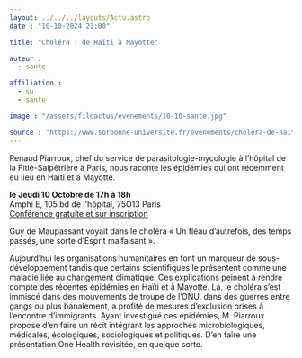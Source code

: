 ```yaml
---
layout: ../../../layouts/Actu.astro
date : "10-10-2024 23:00"

title: "Choléra : de Haïti à Mayotte"

auteur :
  - sante

affiliation :
  - su
  - sante

image : "/assets/fildactus/evenements/10-10-sante.jpg"

source : "https://www.sorbonne-universite.fr/evenements/cholera-de-haiti-mayotte"
---
```


Renaud Piarroux, chef du service de parasitologie-mycologie à l’hôpital de la Pitié-Salpêtrière à Paris, nous raconte les épidémies qui ont récemment eu lieu en Haïti et à Mayotte.

__le Jeudi 10 Octobre de 17h à 18h__  
Amphi E, 105 bd de l'hôpital, 75O13 Paris  
[Conférence gratuite et sur inscription](https://my.weezevent.com/cholera-de-haiti-a-mayotte)

Guy de Maupassant voyait dans le choléra « Un fléau d’autrefois, des temps passés, une sorte d’Esprit malfaisant ».

Aujourd’hui les organisations humanitaires en font un marqueur de sous-développement tandis que certains scientifiques le présentent comme une maladie liée au changement climatique. Ces explications peinent à rendre compte des récentes épidémies en Haïti et à Mayotte. Là, le choléra s’est immiscé dans des mouvements de troupe de l’ONU, dans des guerres entre gangs ou plus banalement, a profité de mesures d’exclusion prises à l’encontre d’immigrants. Ayant investigué ces épidémies, M. Piarroux propose d’en faire un récit intégrant les approches microbiologiques, médicales, écologiques, sociologiques et politiques. D’en faire une présentation One Health revisitée, en quelque sorte.